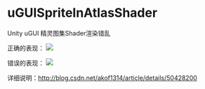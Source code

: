 # uGUISpriteInAtlasShader
Unity uGUI 精灵图集Shader渲染错乱

正确的表现：
![](http://img.blog.csdn.net/20151229174109367)

错误的表现：
![](http://img.blog.csdn.net/20151229174122862)

详细说明：http://blog.csdn.net/akof1314/article/details/50428200